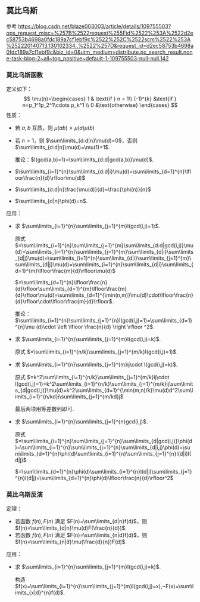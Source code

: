 ## 莫比乌斯

参考 https://blog.csdn.net/blaze003003/article/details/109755503?ops_request_misc=%257B%2522request%255Fid%2522%253A%2522d2ec58753b4698a0fdc189a7cf1ebf9c%2522%252C%2522scm%2522%253A%252220140713.130102334..%2522%257D&request_id=d2ec58753b4698a0fdc189a7cf1ebf9c&biz_id=0&utm_medium=distribute.pc_search_result.none-task-blog-2~all~top_positive~default-1-109755503-null-null.142

### 莫比乌斯函数

定义如下：
$$
\mu(n)=\begin{cases}
1 & \text{if } n = 1\\
(-1)^{k} &\text{if } n=p_1^1p_2^1\cdots p_k^1 \\
0 &\text{otherwise}
\end{cases}
$$
性质：

+ 若 $a,b$ 互质，则 $\mu(ab)=\mu(a)\mu(b)$

+ 若 $n>1$，则 $\sum\limits_{d:d|n}\mu(d)=0$，否则 $\sum\limits_{d:d|n}\mu(d)=\mu(1)=1$.

  推论：$I(gcd(a,b)=1)=\sum\limits_{d:d|gcd(a,b)}\mu(d)$.

+ $\sum\limits_{i=1}^{n}\sum\limits_{d:d|i}\mu(d)=\sum\limits_{d=1}^{n}\lfloor\frac{n}{d}\rfloor\mu(d)$

+ $\sum\limits_{d:d|n}\frac{\mu(d)}{d}=\frac{\phi(n)}{n}$

+ $\sum\limits_{d|n}\phi(d)=n$.

应用：

+ 求 $\sum\limits_{i=1}^{n}\sum\limits_{j=1}^{m}I(gcd(i,j)=1)$.

  原式 $=\sum\limits_{i=1}^{n}\sum\limits_{j=1}^{m}\sum\limits_{d:d|gcd(i,j)}\mu(d)=\sum\limits_{i=1}^{n}\sum\limits_{j=1}^{m}\sum\limits_{d|i}\sum\limits_{d|j}\mu(d)=\sum\limits_{i=1}^{n}\sum\limits_{d|i}\sum\limits_{j=1}^{m}\sum\limits_{d|j}\mu(d)=\sum\limits_{i=1}^{n}\sum\limits_{d|i}\sum\limits_{d=1}^{m}\lfloor\frac{m}{d}\rfloor\mu(d)$

  $=\sum\limits_{d=1}^{n}\lfloor\frac{n}{d}\rfloor\sum\limits_{d=1}^{m}\lfloor\frac{m}{d}\rfloor\mu(d)=\sum\limits_{d=1}^{\min(n,m)}\mu(d)\cdot\lfloor\frac{n}{d}\rfloor\cdot\lfloor\frac{m}{d}\rfloor$.

  推论：$\sum\limits_{i=1}^{n}\sum\limits_{j=1}^{n}I(gcd(i,j)=1)=\sum\limits_{d=1}^{n}\mu (d)\cdot \left \lfloor \frac{n}{d} \right \rfloor ^2$.

+ 求 $\sum\limits_{i=1}^{n}\sum\limits_{j=1}^{m}I(gcd(i,j)=k)$.

  原式 $=\sum\limits_{i=1}^{n/k}\sum\limits_{j=1}^{m/k}I(gcd(i,j)=1)$.

+ 求 $\sum\limits_{i=1}^{n}\sum\limits_{j=1}^{m}ij\cdot I(gcd(i,j)=k)$.

  原式 $=k^2\sum\limits_{i=1}^{n/k}\sum\limits_{j=1}^{m/k}ij\cdot I(gcd(i,j)=1)=k^2\sum\limits_{i=1}^{n/k}\sum\limits_{j=1}^{m/k}ij\sum\limits_{d|gcd(i,j)}\mu(d)=k^2\sum\limits_{d=1}^{\min(m,n)/k}\mu(d)d^2\sum\limits_{i=1}^{n/kd}i\sum\limits_{j=1}^{m/kd}j$

  最后两项用等差数列即可.

+ 求 $\sum\limits_{i=1}^{n}\sum\limits_{j=1}^{n}gcd(i,j)$.

  原式 $=\sum\limits_{i=1}^{n}\sum\limits_{j=1}^{n}\sum\limits_{d|gcd(i,j)}\phi(d)=\sum\limits_{i=1}^{n}\sum\limits_{j=1}^{n}\sum\limits_{d|i,j}\phi(d)=\sum\limits_{d=1}^{n}\phi(d)\sum\limits_{i=1}^{n}\sum\limits_{j=1}^{n}I(d|i)I(d|j)$

  $=\sum\limits_{d=1}^{n}\phi(d)\sum\limits_{i=1}^{n}I(d|i)\sum\limits_{j=1}^{n}I(d|j)=\sum\limits_{d=1}^{n}\phi(d)\lfloor\frac{n}{d}\rfloor^2$

### 莫比乌斯反演

定理：

+ 若函数 $f(n),F(n)$ 满足 $F(n)=\sum\limits_{d|n}f(d)$，则 $f(n)=\sum\limits_{d|n}\mu(d)F(\frac{n}{d})$.
+ 若函数 $f(n),F(n)$ 满足 $F(n)=\sum\limits_{n|d}f(d)$，则 $f(n)=\sum\limits_{n|d}\mu(\frac{d}{n})F(d)$.

应用：

+ 求 $\sum\limits_{i=1}^{n}\sum\limits_{j=1}^{m}I(gcd(i,j)=k)$.

  构造 $f(x)=\sum\limits_{i=1}^{n}\sum\limits_{j=1}^{m}I(gcd(i,j)=x),~F(x)=\sum\limits_{x|d}^{n}f(d)$.